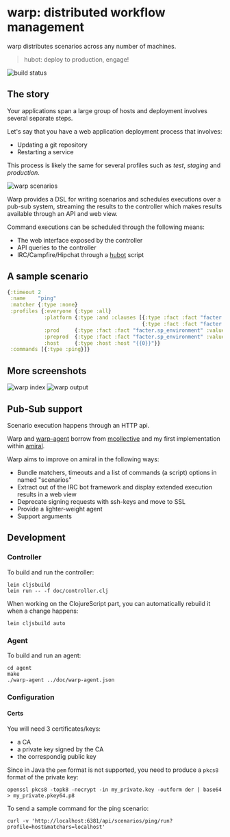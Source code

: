 warp: distributed workflow management
=====================================

warp distributes scenarios across any number of machines.

> hubot: deploy to production, engage!

![build status](https://travis-ci.org/pyr/warp.svg)

## The story

Your applications span a large group of hosts and deployment
involves several separate steps.

Let's say that you have a web application deployment process
that involves:

- Updating a git repository
- Restarting a service

This process is likely the same for several profiles such as
*test*, *staging* and *production*.

![warp scenarios](http://i.imgur.com/6svdQH9.png)

Warp provides a DSL for writing scenarios and schedules
executions over a pub-sub system, streaming the results
to the controller which makes results available through
an API and web view.

Command executions can be scheduled through the following means:

- The web interface exposed by the controller
- API queries to the controller
- IRC/Campfire/Hipchat through a [hubot](http://hubot.github.io) script

## A sample scenario

```clj
{:timeout 2
 :name    "ping"
 :matcher {:type :none}
 :profiles {:everyone {:type :all}
            :platform {:type :and :clauses [{:type :fact :fact "facter.sp_environment" :value "{{0}}"}
                                            {:type :fact :fact "facter.platform" :value "{{1}}"}]}
            :prod     {:type :fact :fact "facter.sp_environment" :value "prod"}
            :preprod  {:type :fact :fact "facter.sp_environment" :value "preprod"}
            :host     {:type :host :host "{{0}}"}}
 :commands [{:type :ping}]}
```

## More screenshots

![warp index](http://i.imgur.com/qawWTTX.png)
![warp output](http://i.imgur.com/sYVRCHf.png)

## Pub-Sub support

Scenario execution happens through an HTTP api.

Warp and [warp-agent](https://github.com/pyr/warp-agent) borrow
from [mcollective](http://puppetlabs.com/mcollective) and my first
implementation within [amiral](https://github.com/pyr/amiral).

Warp aims to improve on amiral in the following ways:

- Bundle matchers, timeouts and a list of commands (a script) options
  in named "scenarios"
- Extract out of the IRC bot framework and display extended execution
  results in a web view
- Deprecate signing requests with ssh-keys and move to SSL
- Provide a lighter-weight agent
- Support arguments

## Development

### Controller

To build and run the controller:

    lein cljsbuild
    lein run -- -f doc/controller.clj

When working on the ClojureScript part, you can automatically rebuild
it when a change happens:

    lein cljsbuild auto

### Agent

To build and run an agent:

    cd agent
    make
    ./warp-agent ../doc/warp-agent.json

### Configuration

#### Certs

You will need 3 certificates/keys:

- a CA
- a private key signed by the CA
- the correspondig public key

Since in Java the `pem` format is not supported, you need to produce a `pkcs8`
format of the private key:

```
openssl pkcs8 -topk8 -nocrypt -in my_private.key -outform der | base64 > my_private.pkey64.p8
```

To send a sample command for the ping scenario:
```
curl -v 'http://localhost:6381/api/scenarios/ping/run?profile=host&matchars=localhost'
```
